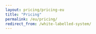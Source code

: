 ```yaml
---
layout: pricing/pricing-eu
title: "Pricing"
permalink: /eu/pricing/
redirect_from: /white-labelled-system/
---
```

